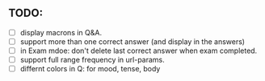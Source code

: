 ## TODO:

- [ ] display macrons in Q&A.
- [ ] support more than one correct answer (and display in the answers)
- [ ] in Exam mdoe: don't delete last correct answer when exam completed.
- [ ] support full range frequency in url-params.
- [ ] differnt colors in Q: for mood, tense, body
